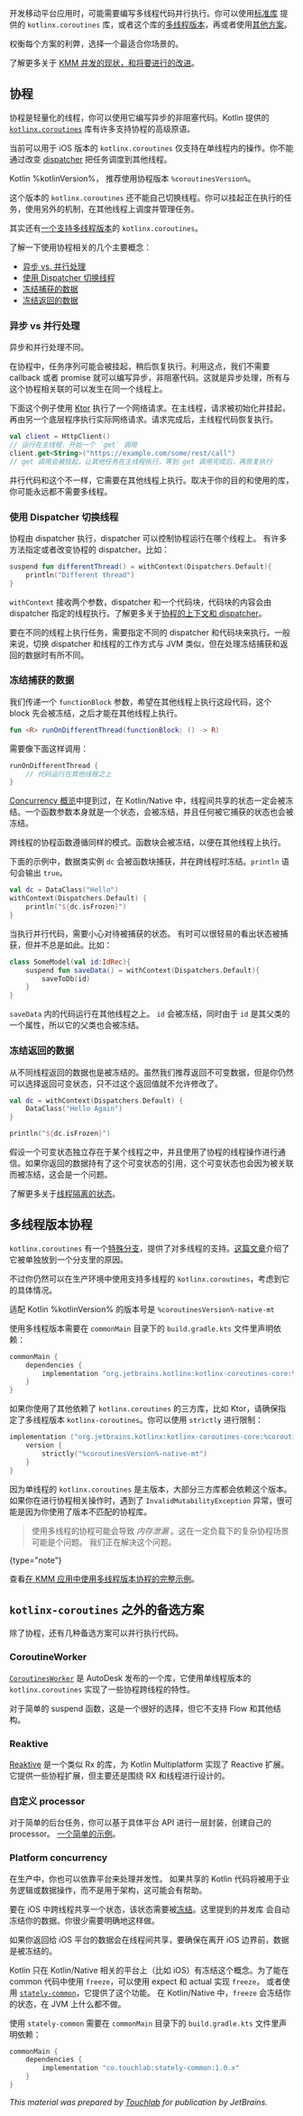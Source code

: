 [//]: # (title: Concurrency and coroutines)
[//]: # (auxiliary-id: Concurrency_and_Coroutines)

开发移动平台应用时，可能需要编写多线程代码并行执行。你可以使用[标准库](#coroutines) 提供的 `kotlinx.coroutines` 库，或者这个库的[多线程版本](#multithreaded-coroutines)，再或者使用[其他方案](#alternatives-to-kotlinx-coroutines)。

权衡每个方案的利弊，选择一个最适合你场景的。

了解更多关于 [KMM 并发的现状，和将要进行的改进](concurrency-overview.md)。

<a id="coroutines"></a>
## 协程

协程是轻量化的线程，你可以使用它编写异步的非阻塞代码。Kotlin 提供的 [`kotlinx.coroutines`](https://github.com/Kotlin/kotlinx.coroutines) 
库有许多支持协程的高级原语。

当前可以用于 iOS 版本的 `kotlinx.coroutines` 仅支持在单线程内的操作。你不能通过改变 [dispatcher](#dispatcher-for-changing-threads) 把任务调度到其他线程。 

Kotlin %kotlinVersion%， 推荐使用协程版本 `%coroutinesVersion%`。

这个版本的 `kotlinx.coroutines` 还不能自己切换线程。你可以挂起正在执行的任务，使用另外的机制，在其他线程上调度并管理任务。

其实还有[一个支持多线程版本](#多线程版本协程)的 `kotlinx.coroutines`。

了解一下使用协程相关的几个主要概念：

* [异步 vs. 并行处理](#asynchronous-vs-parallel-processing)
* [使用 Dispatcher 切换线程](#dispatcher-for-changing-threads)
* [冻结捕获的数据](#frozen-captured-data)
* [冻结返回的数据](#frozen-returned-data)

<a id="asynchronous-vs-parallel-processing"></a>
### 异步 vs 并行处理

异步和并行处理不同。

在协程中，任务序列可能会被挂起，稍后恢复执行。利用这点，我们不需要 callback 或者 promise 就可以编写异步，非阻塞代码。这就是异步处理，所有与这个协程相关联的可以发生在同一个线程上。

下面这个例子使用 [Ktor](https://ktor.io/) 执行了一个网络请求。在主线程，请求被初始化并挂起，再由另一个底层程序执行实际网络请求。请求完成后，主线程代码恢复执行。

```kotlin
val client = HttpClient()
// 运行在主线程，开始一个 `get` 调用
client.get<String>("https://example.com/some/rest/call")
// get 调用会被挂起，让其他任务在主线程执行，等到 get 调用完成后，再恢复执行
```

并行代码和这个不一样，它需要在其他线程上执行。取决于你的目的和使用的库，你可能永远都不需要多线程。

<a id="dispatcher-for-changing-threads"></a>
### 使用 Dispatcher 切换线程

协程由 dispatcher 执行，dispatcher 可以控制协程运行在哪个线程上。
有许多方法指定或者改变协程的 dispatcher。比如：

```kotlin
suspend fun differentThread() = withContext(Dispatchers.Default){
    println("Different thread")
}
```

`withContext` 接收两个参数，dispatcher 和一个代码块，代码块的内容会由 dispatcher 指定的线程执行。了解更多关于[协程的上下文和 dispatcher](https://kotlinlang.org/docs/reference/coroutines/coroutine-context-and-dispatchers.html)。

要在不同的线程上执行任务，需要指定不同的 dispatcher 和代码块来执行。一般来说，切换 dispatcher 和线程的工作方式与 JVM 类似，但在处理冻结捕获和返回的数据时有所不同。

<a id="frozen-captured-data"></a>
### 冻结捕获的数据

我们传递一个 `functionBlock` 参数，希望在其他线程上执行这段代码，这个 block 先会被冻结，之后才能在其他线程上执行。

```kotlin
fun <R> runOnDifferentThread(functionBlock: () -> R)
```

需要像下面这样调用：

```kotlin
runOnDifferentThread {
    // 代码运行在其他线程之上
}
```

[Concurrency 概览](concurrency-overview.md)中提到过，在 Kotlin/Native 中，线程间共享的状态一定会被冻结。一个函数参数本身就是一个状态，会被冻结，并且任何被它捕获的状态也会被冻结。

跨线程的协程函数遵循同样的模式。函数块会被冻结，以便在其他线程上执行。

下面的示例中，数据类实例 `dc` 会被函数块捕获，并在跨线程时冻结。`println` 语句会输出 `true`。

```kotlin
val dc = DataClass("Hello")
withContext(Dispatchers.Default) {
    println("${dc.isFrozen}")
}
```

当执行并行代码，需要小心对待被捕获的状态。
有时可以很轻易的看出状态被捕获，但并不总是如此。比如：

```kotlin
class SomeModel(val id:IdRec){
    suspend fun saveData() = withContext(Dispatchers.Default){
        saveToDb(id)
    }
}
```

`saveData` 内的代码运行在其他线程之上。 `id` 会被冻结，同时由于 `id` 是其父类的一个属性，所以它的父类也会被冻结。

<a id="frozen-returned-data"></a>
### 冻结返回的数据

从不同线程返回的数据也是被冻结的。虽然我们推荐返回不可变数据，但是你仍然可以选择返回可变状态，只不过这个返回值就不允许修改了。

```kotlin
val dc = withContext(Dispatchers.Default) {
    DataClass("Hello Again")
}

println("${dc.isFrozen}")
```

假设一个可变状态独立存在于某个线程之中，并且使用了协程的线程操作进行通信。如果你返回的数据持有了这个可变状态的引用，这个可变状态也会因为被关联而被冻结，这会是一个问题。

了解更多关于[线程隔离的状态](concurrent-mutability.md#thread-isolated-state)。


<a id="multithreaded-coroutines"></a>
## 多线程版本协程

`kotlinx.coroutines` 有一个[特殊分支](https://github.com/Kotlin/kotlinx.coroutines/tree/native-mt)，提供了对多线程的支持。[这篇文章](https://blog.jetbrains.com/kotlin/2020/07/kotlin-native-memory-management-roadmap/)介绍了它被单独放到一个分支里的原因。

不过你仍然可以在生产环境中使用支持多线程的 `kotlinx.coroutines`，考虑到它的具体情况。

适配 Kotlin %kotlinVersion% 的版本号是 `%coroutinesVersion%-native-mt`

使用多线程版本需要在 `commonMain` 目录下的 `build.gradle.kts` 文件里声明依赖：

```kotlin
commonMain {
    dependencies {
        implementation "org.jetbrains.kotlinx:kotlinx-coroutines-core:%coroutinesVersion%-native-mt"
    }
}
```

如果你使用了其他依赖了 `kotlinx.coroutines` 的三方库，比如 Ktor，请确保指定了多线程版本 `kotlinx-coroutines`。你可以使用 `strictly` 进行限制：

```kotlin
implementation ("org.jetbrains.kotlinx:kotlinx-coroutines-core:%coroutinesVersion%-native-mt"){
    version {
        strictly("%coroutinesVersion%-native-mt")
    }
}
```

因为单线程的 `kotlinx.coroutines` 是主版本，大部分三方库都会依赖这个版本。如果你在进行协程相关操作时，遇到了 `InvalidMutabilityException` 异常，很可能是因为你使用了版本不匹配的协程库。

> 使用多线程的协程可能会导致 _内存泄漏_ 。这在一定负载下的复杂协程场景可能是个问题。
> 我们正在解决这个问题。
>
{type="note"}

查看[在 KMM 应用中使用多线程版本协程的完整示例](https://github.com/touchlab/KaMPKit)。

<a id="alternatives-to-kotlinx-coroutines"></a>
## `kotlinx-coroutines` 之外的备选方案

除了协程，还有几种备选方案可以并行执行代码。

### CoroutineWorker

[`CoroutinesWorker`](https://github.com/Autodesk/coroutineworker) 是 AutoDesk 发布的一个库，它使用单线程版本的 `kotlinx.coroutines` 实现了一些协程跨线程的特性。

对于简单的 suspend 函数，这是一个很好的选择，但它不支持 Flow 和其他结构。

### Reaktive

[Reaktive](https://github.com/badoo/Reaktive) 是一个类似 Rx 的库，为 Kotlin Multiplatform 实现了 Reactive 扩展。 
它提供一些协程扩展，但主要还是围绕 RX 和线程进行设计的。

### 自定义 processor

对于简单的后台任务，你可以基于具体平台 API 进行一层封装，创建自己的 processor。
[一个简单的示例](https://github.com/touchlab/KMMWorker)。

### Platform concurrency

在生产中，你也可以依靠平台来处理并发性。
如果共享的 Kotlin 代码将被用于业务逻辑或数据操作，而不是用于架构，这可能会有帮助。

要在 iOS 中跨线程共享一个状态，该状态需要被[冻结](concurrency-overview.md#immutable-and-frozen-state)。这里提到的并发库 
会自动冻结你的数据。你很少需要明确地这样做。

如果你返回给 iOS 平台的数据会在线程间共享，要确保在离开 iOS 边界前，数据是被冻结的。

Kotlin 只在 Kotlin/Native 相关的平台上（比如 iOS）有冻结这个概念。为了能在 common 代码中使用 `freeze`，可以使用 expect 和 actual 实现 `freeze`，
或者使用 [`stately-common`](https://github.com/touchlab/Stately#stately-common)，它提供了这个功能。
在 Kotlin/Native 中，`freeze` 会冻结你的状态，在 JVM 上什么都不做。

使用 `stately-common` 需要在 `commonMain` 目录下的 `build.gradle.kts` 文件里声明依赖：

```kotlin
commonMain {
    dependencies {
        implementation "co.touchlab:stately-common:1.0.x"
    }
}
```

_This material was prepared by [Touchlab](https://touchlab.co/) for publication by JetBrains._
